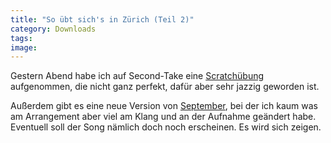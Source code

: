 ```yaml
---
title: "So übt sich's in Zürich (Teil 2)"
category: Downloads
tags: 
image: 
---
```


Gestern Abend habe ich auf Second-Take eine [Scratchübung](/downloads) aufgenommen, die nicht ganz perfekt, dafür aber sehr jazzig geworden ist.  

  

Außerdem gibt es eine neue Version von [September](/downloads), bei der ich kaum was am Arrangement aber viel am Klang und an der Aufnahme geändert habe. Eventuell soll der Song nämlich doch noch erscheinen. Es wird sich zeigen.